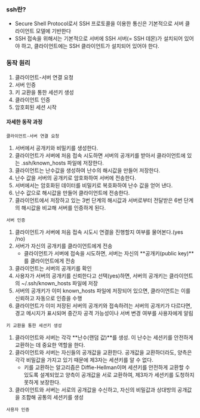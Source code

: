 ### ssh란?
- Secure Shell Protocol로서 SSH 프로토콜을 이용한 통신은 기본적으로 서버 클라이언트 모델에 기반한다
- SSH 접속을 위해서는 기본적으로 서버에 SSH 서버(= SSH 데몬)가 설치되어 있어야 하고, 클라이언트에는 SSH 클라이언트가 설치되어 있어야 한다.

### 동작 원리
1. 클라이언트-서버 연결 요청
2. 서버 인증
3. 키 교환을 통한 세션키 생성
4. 클라이언트 인증
5. 암호회된 세션 시작

#### 자세한 동작 과정
`클라이언트-서버 연결 요청`

1. 서버에서 공개키와 비밀키를 생성한다.
2. 클라이언트가 서버에 처음 접속 시도하면 서버의 공개키를 받아서 클라이언트에 있는 .ssh/known_hosts 파일에 저장한다.
3. 클라이언트는 난수값을 생성하여 난수의 해시값을 만들어 저장한다.
4. 난수 값을 서버의 공개키로 암호화하여 서버에 전송한다.
5. 서버에서는 암호화된 데이터를 비밀키로 복호화하여 난수 값을 얻어 낸다.
6. 난수 값으로 해시값을 만들어 클라이언트에 전송한다.
7. 클라이언트에서 저장하고 있는 3번 단계의 해시값과 서버로부터 전달받은 6번 단계의 해시값을 비교해 서버를 인증하게 된다.

`서버 인증`

1. 클라이언트가 서버에 처음 접속 시도시 연결을 진행할지 여부를 물어본다.(yes /no)
2. 서버가 자신의 공개키를 클라이언트에게 전송
   - 클라이언트가 서버에 접속을 시도하면, 서버는 자신의 **공개키(public key)**를 클라이언트에게 전송
3. 클라이언트는 서버의 공개키를 확인
4. 사용자가 서버의 공개키를 신뢰한다고 선택(yes)하면, 서버의 공개키는 클라이언트의 ~/.ssh/known_hosts 파일에 저장
5. 서버의 공개키가 이미 known_hosts 파일에 저장되어 있으면, 클라이언트는 이를 신뢰하고 자동으로 인증을 수행
6. 클라이언트가 이미 저장된 서버의 공개키와 접속하려는 서버의 공개키가 다르다면, 경고 메시지가 표시되며 중간자 공격 가능성이나 서버 변경 여부를 사용자에게 알림

`키 교환을 통한 세션키 생성`
1. 클라이언트와 서버는 각각 **난수(랜덤 값)**를 생성. 이 난수는 세션키를 안전하게 교환하는 데 중요한 역할을 한다.
2. 클라이언트와 서버는 자신들의 공개값을 교환한다. 공개값을 교환하더라도, 양측은 각각 비밀값을 가지고 있기 때문에 제3자는 세션키를 알 수 없다.
   - 키를 교환하는 알고리즘은 Diffie-Hellman이며 세션키를 안전하게 교환할 수 있도록 설계되었고 양측이 공개값을 서로 교환하여, 제3자가 세션키를 도청하지 못하게 보장한다.
3. 클라이언트와 서버는 서로의 공개값을 수신하고, 자신의 비밀값과 상대방의 공개값을 조합해 공통의 세션키를 생성


`사용자 인증`